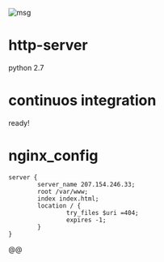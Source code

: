 ![msg](http://207.154.246.33/msg1.png)
# http-server
python 2.7
# continuos integration
ready!

# nginx_config
```
server {
        server_name 207.154.246.33;
        root /var/www;
        index index.html;
        location / {
                try_files $uri =404;
                expires -1;
        }
}
```
@@
